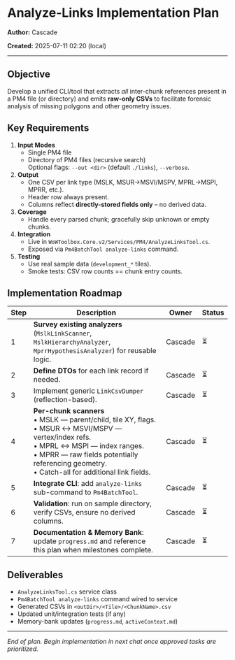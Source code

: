 # Analyze-Links Implementation Plan

**Author:** Cascade

**Created:** 2025-07-11 02:20 (local)

---

## Objective
Develop a unified CLI/tool that extracts *all* inter-chunk references present in a PM4 file (or directory) and emits **raw-only CSVs** to facilitate forensic analysis of missing polygons and other geometry issues.

## Key Requirements
1. **Input Modes**
   * Single PM4 file
   * Directory of PM4 files (recursive search)  
     Optional flags: `--out <dir>` (default `./links`), `--verbose`.
2. **Output**
   * One CSV per link type (MSLK, MSUR→MSVI/MSPV, MPRL→MSPI, MPRR, etc.).
   * Header row always present.
   * Columns reflect **directly-stored fields only** – no derived data.
3. **Coverage**
   * Handle every parsed chunk; gracefully skip unknown or empty chunks.
4. **Integration**
   * Live in `WoWToolbox.Core.v2/Services/PM4/AnalyzeLinksTool.cs`.
   * Exposed via `Pm4BatchTool analyze-links` command.
5. **Testing**
   * Use real sample data (`development_*` tiles).
   * Smoke tests: CSV row counts == chunk entry counts.

## Implementation Roadmap

| Step | Description | Owner | Status |
|------|-------------|-------|--------|
| 1 | **Survey existing analyzers** (`MslkLinkScanner`, `MslkHierarchyAnalyzer`, `MprrHypothesisAnalyzer`) for reusable logic. | Cascade | ⏳ |
| 2 | **Define DTOs** for each link record if needed. | Cascade | ⏳ |
| 3 | Implement generic `LinkCsvDumper` (reflection-based). | Cascade | ⏳ |
| 4 | **Per-chunk scanners**<br/>• MSLK — parent/child, tile XY, flags.<br/>• MSUR ↔ MSVI/MSPV — vertex/index refs.<br/>• MPRL ↔ MSPI — index ranges.<br/>• MPRR — raw fields potentially referencing geometry.<br/>• Catch-all for additional link fields. | Cascade | ⏳ |
| 5 | **Integrate CLI**: add `analyze-links` sub-command to `Pm4BatchTool`. | Cascade | ⏳ |
| 6 | **Validation**: run on sample directory, verify CSVs, ensure no derived columns. | Cascade | ⏳ |
| 7 | **Documentation & Memory Bank**: update `progress.md` and reference this plan when milestones complete. | Cascade | ⏳ |

## Deliverables
* `AnalyzeLinksTool.cs` service class
* `Pm4BatchTool analyze-links` command wired to service
* Generated CSVs in `<outDir>/<Tile>/<ChunkName>.csv`
* Updated unit/integration tests (if any)
* Memory-bank updates (`progress.md`, `activeContext.md`)

---

*End of plan. Begin implementation in next chat once approved tasks are prioritized.*
